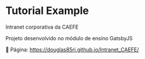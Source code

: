 # Tutorial Example

Intranet corporativa da CAEFE


Projeto desenvolvido no módulo de ensino GatsbyJS

🚀 Página: https://douglas85rj.github.io/Intranet_CAEFE/



